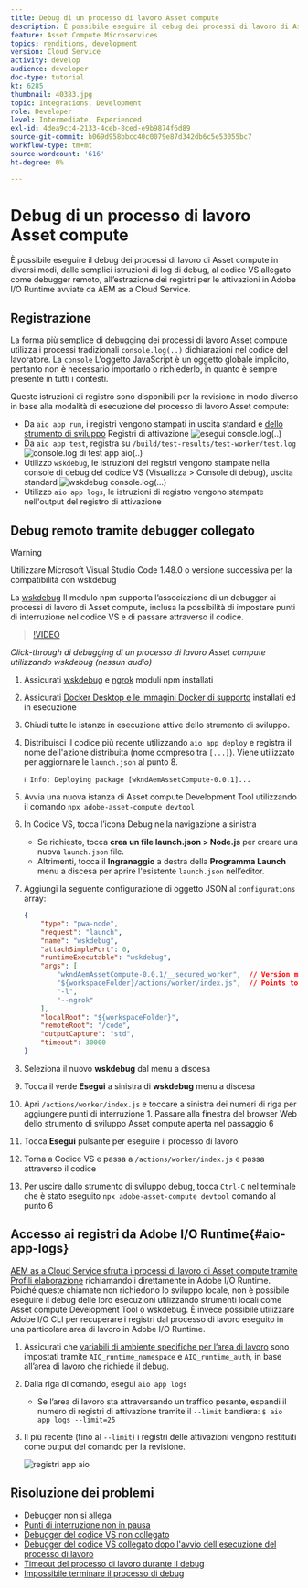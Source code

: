 ```yaml
---
title: Debug di un processo di lavoro Asset compute
description: È possibile eseguire il debug dei processi di lavoro di Asset compute in diversi modi, dalle semplici istruzioni di log di debug, al codice VS allegato come debugger remoto, all’estrazione dei registri per le attivazioni in Adobe I/O Runtime avviate da AEM as a Cloud Service.
feature: Asset Compute Microservices
topics: renditions, development
version: Cloud Service
activity: develop
audience: developer
doc-type: tutorial
kt: 6285
thumbnail: 40383.jpg
topic: Integrations, Development
role: Developer
level: Intermediate, Experienced
exl-id: 4dea9cc4-2133-4ceb-8ced-e9b9874f6d89
source-git-commit: b069d958bbcc40c0079e87d342db6c5e53055bc7
workflow-type: tm+mt
source-wordcount: '616'
ht-degree: 0%

---
```


# Debug di un processo di lavoro Asset compute

È possibile eseguire il debug dei processi di lavoro di Asset compute in diversi modi, dalle semplici istruzioni di log di debug, al codice VS allegato come debugger remoto, all’estrazione dei registri per le attivazioni in Adobe I/O Runtime avviate da AEM as a Cloud Service.

## Registrazione

La forma più semplice di debugging dei processi di lavoro Asset compute utilizza i processi tradizionali `console.log(..)` dichiarazioni nel codice del lavoratore. La `console` L&#39;oggetto JavaScript è un oggetto globale implicito, pertanto non è necessario importarlo o richiederlo, in quanto è sempre presente in tutti i contesti.

Queste istruzioni di registro sono disponibili per la revisione in modo diverso in base alla modalità di esecuzione del processo di lavoro Asset compute:

+ Da `aio app run`, i registri vengono stampati in uscita standard e [dello strumento di sviluppo](../develop/development-tool.md) Registri di attivazione
   ![esegui console.log(..)](./assets/debug/console-log__aio-app-run.png)
+ Da `aio app test`, registra su `/build/test-results/test-worker/test.log`
   ![console.log di test app aio(..)](./assets/debug/console-log__aio-app-test.png)
+ Utilizzo `wskdebug`, le istruzioni dei registri vengono stampate nella console di debug del codice VS (Visualizza > Console di debug), uscita standard
   ![wskdebug console.log(...)](./assets/debug/console-log__wskdebug.png)
+ Utilizzo `aio app logs`, le istruzioni di registro vengono stampate nell&#39;output del registro di attivazione

## Debug remoto tramite debugger collegato

>[!WARNING]
>
>Utilizzare Microsoft Visual Studio Code 1.48.0 o versione successiva per la compatibilità con wskdebug

La [wskdebug](https://www.npmjs.com/package/@openwhisk/wskdebug) Il modulo npm supporta l’associazione di un debugger ai processi di lavoro di Asset compute, inclusa la possibilità di impostare punti di interruzione nel codice VS e di passare attraverso il codice.

>[!VIDEO](https://video.tv.adobe.com/v/40383/?quality=12&learn=on)

_Click-through di debugging di un processo di lavoro Asset compute utilizzando wskdebug (nessun audio)_

1. Assicurati [wskdebug](../set-up/development-environment.md#wskdebug) e [ngrok](../set-up/development-environment.md#ngork) moduli npm installati
1. Assicurati [Docker Desktop e le immagini Docker di supporto](../set-up/development-environment.md#docker) installati ed in esecuzione
1. Chiudi tutte le istanze in esecuzione attive dello strumento di sviluppo.
1. Distribuisci il codice più recente utilizzando `aio app deploy`  e registra il nome dell&#39;azione distribuita (nome compreso tra `[...]`). Viene utilizzato per aggiornare le `launch.json` al punto 8.

   ```
   ℹ Info: Deploying package [wkndAemAssetCompute-0.0.1]...
   ```


1. Avvia una nuova istanza di Asset compute Development Tool utilizzando il comando `npx adobe-asset-compute devtool`
1. In Codice VS, tocca l’icona Debug nella navigazione a sinistra
   + Se richiesto, tocca __crea un file launch.json > Node.js__ per creare una nuova `launch.json` file.
   + Altrimenti, tocca il __Ingranaggio__ a destra della __Programma Launch__ menu a discesa per aprire l&#39;esistente `launch.json` nell’editor.
1. Aggiungi la seguente configurazione di oggetto JSON al `configurations` array:

   ```json
   {
       "type": "pwa-node",
       "request": "launch",
       "name": "wskdebug",
       "attachSimplePort": 0,
       "runtimeExecutable": "wskdebug",
       "args": [
           "wkndAemAssetCompute-0.0.1/__secured_worker",  // Version must match your Asset Compute worker's version
           "${workspaceFolder}/actions/worker/index.js",  // Points to your worker
           "-l",
           "--ngrok"
       ],
       "localRoot": "${workspaceFolder}",
       "remoteRoot": "/code",
       "outputCapture": "std",
       "timeout": 30000
   }
   ```

1. Seleziona il nuovo __wskdebug__ dal menu a discesa
1. Tocca il verde __Esegui__ a sinistra di __wskdebug__ menu a discesa
1. Apri `/actions/worker/index.js` e toccare a sinistra dei numeri di riga per aggiungere punti di interruzione 1. Passare alla finestra del browser Web dello strumento di sviluppo Asset compute aperta nel passaggio 6
1. Tocca __Esegui__ pulsante per eseguire il processo di lavoro
1. Torna a Codice VS e passa a `/actions/worker/index.js` e passa attraverso il codice
1. Per uscire dallo strumento di sviluppo debug, tocca `Ctrl-C` nel terminale che è stato eseguito `npx adobe-asset-compute devtool` comando al punto 6

## Accesso ai registri da Adobe I/O Runtime{#aio-app-logs}

[AEM as a Cloud Service sfrutta i processi di lavoro di Asset compute tramite Profili elaborazione](../deploy/processing-profiles.md) richiamandoli direttamente in Adobe I/O Runtime. Poiché queste chiamate non richiedono lo sviluppo locale, non è possibile eseguire il debug delle loro esecuzioni utilizzando strumenti locali come Asset compute Development Tool o wskdebug. È invece possibile utilizzare Adobe I/O CLI per recuperare i registri dal processo di lavoro eseguito in una particolare area di lavoro in Adobe I/O Runtime.

1. Assicurati che [variabili di ambiente specifiche per l’area di lavoro](../deploy/runtime.md) sono impostati tramite `AIO_runtime_namespace` e `AIO_runtime_auth`, in base all’area di lavoro che richiede il debug.
1. Dalla riga di comando, esegui `aio app logs`
   + Se l’area di lavoro sta attraversando un traffico pesante, espandi il numero di registri di attivazione tramite il `--limit` bandiera:
      `$ aio app logs --limit=25`
1. Il più recente (fino al `--limit`) i registri delle attivazioni vengono restituiti come output del comando per la revisione.

   ![registri app aio](./assets/debug/aio-app-logs.png)

## Risoluzione dei problemi

+ [Debugger non si allega](../troubleshooting.md#debugger-does-not-attach)
+ [Punti di interruzione non in pausa](../troubleshooting.md#breakpoints-no-pausing)
+ [Debugger del codice VS non collegato](../troubleshooting.md#vs-code-debugger-not-attached)
+ [Debugger del codice VS collegato dopo l&#39;avvio dell&#39;esecuzione del processo di lavoro](../troubleshooting.md#vs-code-debugger-attached-after-worker-execution-began)
+ [Timeout del processo di lavoro durante il debug](../troubleshooting.md#worker-times-out-while-debugging)
+ [Impossibile terminare il processo di debug](../troubleshooting.md#cannot-terminate-debugger-process)
